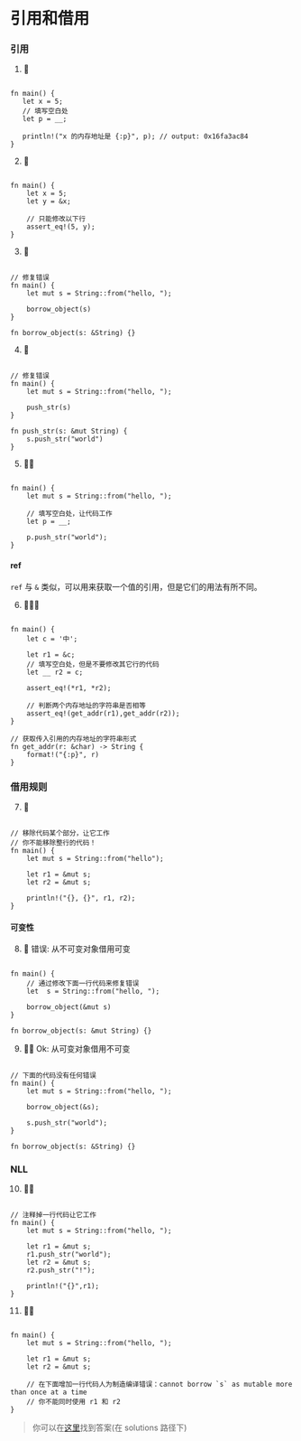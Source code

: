 # 引用和借用

### 引用

1. 🌟

```rust,editable

fn main() {
   let x = 5;
   // 填写空白处
   let p = __;

   println!("x 的内存地址是 {:p}", p); // output: 0x16fa3ac84
}
```

2. 🌟

```rust,editable

fn main() {
    let x = 5;
    let y = &x;

    // 只能修改以下行
    assert_eq!(5, y);
}
```

3. 🌟

```rust,editable

// 修复错误
fn main() {
    let mut s = String::from("hello, ");

    borrow_object(s)
}

fn borrow_object(s: &String) {}
```

4. 🌟

```rust,editable

// 修复错误
fn main() {
    let mut s = String::from("hello, ");

    push_str(s)
}

fn push_str(s: &mut String) {
    s.push_str("world")
}
```

5. 🌟🌟

```rust,editable

fn main() {
    let mut s = String::from("hello, ");

    // 填写空白处，让代码工作
    let p = __;

    p.push_str("world");
}
```

#### ref

`ref` 与 `&` 类似，可以用来获取一个值的引用，但是它们的用法有所不同。

6. 🌟🌟🌟

```rust,editable

fn main() {
    let c = '中';

    let r1 = &c;
    // 填写空白处，但是不要修改其它行的代码
    let __ r2 = c;

    assert_eq!(*r1, *r2);

    // 判断两个内存地址的字符串是否相等
    assert_eq!(get_addr(r1),get_addr(r2));
}

// 获取传入引用的内存地址的字符串形式
fn get_addr(r: &char) -> String {
    format!("{:p}", r)
}
```

### 借用规则

7. 🌟

```rust,editable

// 移除代码某个部分，让它工作
// 你不能移除整行的代码！
fn main() {
    let mut s = String::from("hello");

    let r1 = &mut s;
    let r2 = &mut s;

    println!("{}, {}", r1, r2);
}
```

#### 可变性

8. 🌟 错误: 从不可变对象借用可变

```rust,editable

fn main() {
    // 通过修改下面一行代码来修复错误
    let  s = String::from("hello, ");

    borrow_object(&mut s)
}

fn borrow_object(s: &mut String) {}
```

9. 🌟🌟 Ok: 从可变对象借用不可变

```rust,editable

// 下面的代码没有任何错误
fn main() {
    let mut s = String::from("hello, ");

    borrow_object(&s);

    s.push_str("world");
}

fn borrow_object(s: &String) {}
```

### NLL

10. 🌟🌟

```rust,editable

// 注释掉一行代码让它工作
fn main() {
    let mut s = String::from("hello, ");

    let r1 = &mut s;
    r1.push_str("world");
    let r2 = &mut s;
    r2.push_str("!");

    println!("{}",r1);
}
```

11. 🌟🌟

```rust,editable

fn main() {
    let mut s = String::from("hello, ");

    let r1 = &mut s;
    let r2 = &mut s;

    // 在下面增加一行代码人为制造编译错误：cannot borrow `s` as mutable more than once at a time
    // 你不能同时使用 r1 和 r2
}
```

> 你可以在[这里](https://github.com/sunface/rust-by-practice/blob/master/solutions/ownership/borrowing.md)找到答案(在 solutions 路径下)
